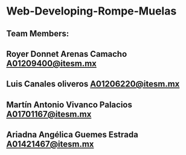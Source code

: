 # Web-Developing-Rompe-Muelas

## Team Members:
## Royer Donnet Arenas Camacho A01209400@itesm.mx	
## Luis Canales oliveros A01206220@itesm.mx
## Martín Antonio Vivanco Palacios A01701167@itesm.mx
## Ariadna Angélica Guemes Estrada A01421467@itesm.mx
